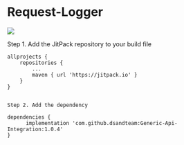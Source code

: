 # Request-Logger
[![](https://jitpack.io/v/imamirfury/Request-Logger.svg)](https://jitpack.io/#imamirfury/Request-Logger)

Step 1. Add the JitPack repository to your build file 

	allprojects {
		repositories {
			...
			maven { url 'https://jitpack.io' }
		}
	}
  
  
    Step 2. Add the dependency

	dependencies {
	      implementation 'com.github.dsandteam:Generic-Api-Integration:1.0.4'
	}
